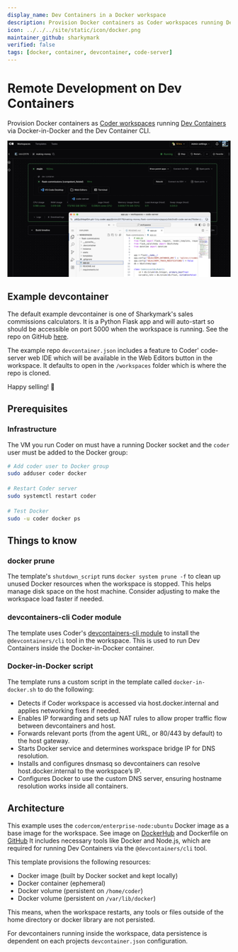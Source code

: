 ```yaml
---
display_name: Dev Containers in a Docker workspace
description: Provision Docker containers as Coder workspaces running Dev Containers via Docker-in-Docker and the devcontainer CLI.
icon: ../../../site/static/icon/docker.png
maintainer_github: sharkymark
verified: false
tags: [docker, container, devcontainer, code-server]
---
```


# Remote Development on Dev Containers

Provision Docker containers as [Coder workspaces](https://coder.com/docs/workspaces) running [Dev Containers](https://code.visualstudio.com/docs/devcontainers/containers) via Docker-in-Docker and the Dev Container CLI.

![Flask App Screenshot](../../.images/flask-app.png)

## Example devcontainer

The default example devcontainer is one of Sharkymark's sales commissions calculators. It is a Python Flask app and will auto-start so should be accessible on port 5000 when the workspace is running. See the repo on GitHub [here](https://github.com/sharkymark/flask-commissions).

The example repo `devcontainer.json` includes a feature to Coder' code-server web IDE which will be available in the Web Editors button in the workspace. It defaults to open in the `/workspaces` folder which is where the repo is cloned.

Happy selling! 🦈

## Prerequisites

### Infrastructure

The VM you run Coder on must have a running Docker socket and the `coder` user must be added to the Docker group:

```sh
# Add coder user to Docker group
sudo adduser coder docker

# Restart Coder server
sudo systemctl restart coder

# Test Docker
sudo -u coder docker ps
```

## Things to know

### docker prune

The template's `shutdown_script` runs `docker system prune -f` to clean up unused Docker resources when the workspace is stopped. This helps manage disk space on the host machine. Consider adjusting to make the workspace load faster if needed.

### devcontainers-cli Coder module

The template uses Coder's [devcontainers-cli module](https://registry.coder.com/modules/coder/devcontainers-cli) to install the `@devcontainers/cli` tool in the workspace. This is used to run Dev Containers inside the Docker-in-Docker container.

### Docker-in-Docker script

The template runs a custom script in the template called `docker-in-docker.sh` to do the following:

- Detects if Coder workspace is accessed via host.docker.internal and applies networking fixes if needed.
- Enables IP forwarding and sets up NAT rules to allow proper traffic flow between devcontainers and host.
- Forwards relevant ports (from the agent URL, or 80/443 by default) to the host gateway.
- Starts Docker service and determines workspace bridge IP for DNS resolution.
- Installs and configures dnsmasq so devcontainers can resolve host.docker.internal to the workspace’s IP.
- Configures Docker to use the custom DNS server, ensuring hostname resolution works inside all containers.

## Architecture

This example uses the `codercom/enterprise-node:ubuntu` Docker image as a base image for the workspace. See image on [DockerHub](https://hub.docker.com/r/codercom/enterprise-node) and Dockerfile on [GitHub](https://github.com/coder/images/tree/main/images/node) It includes necessary tools like Docker and Node.js, which are required for running Dev Containers via the `@devcontainers/cli` tool.

This template provisions the following resources:

- Docker image (built by Docker socket and kept locally)
- Docker container (ephemeral)
- Docker volume (persistent on `/home/coder`)
- Docker volume (persistent on `/var/lib/docker`)

This means, when the workspace restarts, any tools or files outside of the home directory or docker library are not persisted.

For devcontainers running inside the workspace, data persistence is dependent on each projects `devcontainer.json` configuration.
